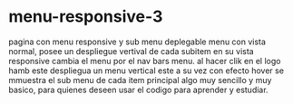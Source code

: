 # menu-responsive-3
pagina con menu responsive y sub menu deplegable
menu con vista normal, posee un despliegue vertival de cada subitem 
en su vista responsive cambia el menu por el nav bars menu.
al hacer clik en el logo hamb este despliegua un menu vertical 
este a su vez con efecto hover se mmuestra el sub menu de cada item principal
algo muy sencillo y muy basico, para quienes deseen usar el codigo para aprender y estudiar.
